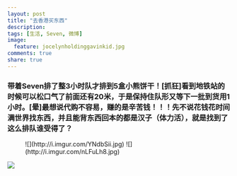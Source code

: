 ```yaml
---
layout: post
title: "去香港买东西"
description: 
tags: [生活, Seven, 微博]
image:
  feature: jocelynholdinggavinkid.jpg
comments: true
share: true
---
```


### 带着Seven排了整3小时队才排到5盒小熊饼干！[抓狂]看到地铁站的时候可以松口气了前面还有20米，于是保持住队形又等下一批到货用1小时。[晕]最想说代购不容易，赚的是辛苦钱！！！先不说花钱花时间满世界找东西，并且能背东西回本的都是汉子（体力活），就是找到了这么排队谁受得了？ ###

<figure class="half">
	![](http://i.imgur.com/YNdbSii.jpg)
	![](http://i.imgur.com/nLFuLh8.jpg)
</figure>

![](http://i.imgur.com/cV0LUfD.jpg)

